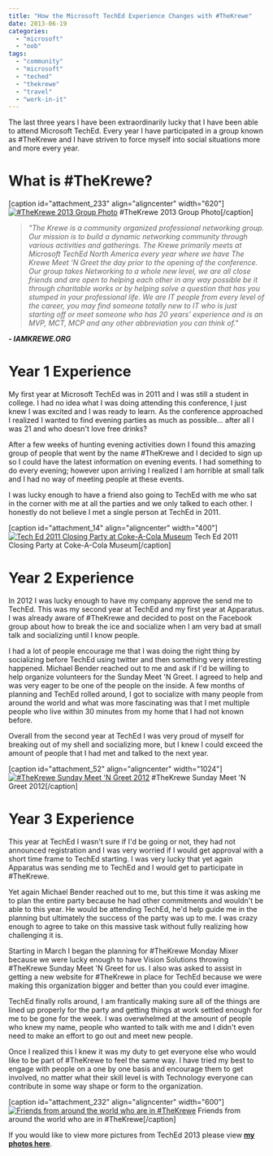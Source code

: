 ```yaml
---
title: "How the Microsoft TechEd Experience Changes with #TheKrewe"
date: 2013-06-19
categories: 
  - "microsoft"
  - "oob"
tags: 
  - "community"
  - "microsoft"
  - "teched"
  - "thekrewe"
  - "travel"
  - "work-in-it"
---
```


The last three years I have been extraordinarily lucky that I have been able to attend Microsoft TechEd. Every year I have participated in a group known as #TheKrewe and I have striven to force myself into social situations more and more every year.

# What is #TheKrewe?

\[caption id="attachment\_233" align="aligncenter" width="620"\][![#TheKrewe 2013 Group Photo](/assets/images/posts/MJM_1595-1024x680.jpg)](http://mattblogsit.com/wp-content/uploads/2013/06/MJM_1595.jpg) #TheKrewe 2013 Group Photo\[/caption\]

> _"The Krewe is a community organized professional networking group. Our mission is to build a dynamic networking community through various activities and gatherings. The Krewe primarily meets at Microsoft TechEd North America every year where we have The Krewe Meet 'N Greet the day prior to the opening of the conference. Our group takes Networking to a whole new level, we are all close friends and are open to helping each other in any way possible be it through charitable works or by helping solve a question that has you stumped in your professional life. We are IT people from every level of the career, you may find someone totally new to IT who is just starting off or meet someone who has 20 years’ experience and is an MVP, MCT, MCP and any other abbreviation you can think of."_

_**\- IAMKREWE.ORG**_

# Year 1 Experience

My first year at Microsoft TechEd was in 2011 and I was still a student in college. I had no idea what I was doing attending this conference, I just knew I was excited and I was ready to learn. As the conference approached I realized I wanted to find evening parties as much as possible... after all I was 21 and who doesn't love free drinks?<!--more-->

After a few weeks of hunting evening activities down I found this amazing group of people that went by the name #TheKrewe and I decided to sign up so I could have the latest information on evening events. I had something to do every evening; however upon arriving I realized I am horrible at small talk and I had no way of meeting people at these events.

I was lucky enough to have a friend also going to TechEd with me who sat in the corner with me at all the parties and we only talked to each other. I honestly do not believe I met a single person at TechEd in 2011.

\[caption id="attachment\_14" align="aligncenter" width="400"\][![Tech Ed 2011 Closing Party at Coke-A-Cola Museum](/assets/images/posts/summer2011.jpg)](http://mattblogsit.com/wp-content/uploads/2012/11/summer2011.jpg) Tech Ed 2011 Closing Party at Coke-A-Cola Museum\[/caption\]

# Year 2 Experience

In 2012 I was lucky enough to have my company approve the send me to TechEd. This was my second year at TechEd and my first year at Apparatus. I was already aware of #TheKrewe and decided to post on the Facebook group about how to break the ice and socialize when I am very bad at small talk and socializing until I know people.

I had a lot of people encourage me that I was doing the right thing by socializing before TechEd using twitter and then something very interesting happened. Michael Bender reached out to me and ask if I'd be willing to help organize volunteers for the Sunday Meet 'N Greet. I agreed to help and was very eager to be one of the people on the inside. A few months of planning and TechEd rolled around, I got to socialize with many people from around the world and what was more fascinating was that I met multiple people who live within 30 minutes from my home that I had not known before.

Overall from the second year at TechEd I was very proud of myself for breaking out of my shell and socializing more, but I knew I could exceed the amount of people that I had met and talked to the next year.

\[caption id="attachment\_52" align="aligncenter" width="1024"\][![#TheKrewe Sunday Meet 'N Greet 2012](/assets/images/posts/2012-06-11T06-04-22_20.jpg)](http://mattblogsit.com/wp-content/uploads/2012/06/2012-06-11T06-04-22_20.jpg) #TheKrewe Sunday Meet 'N Greet 2012\[/caption\]

# Year 3 Experience

This year at TechEd I wasn't sure if I'd be going or not, they had not announced registration and I was very worried if I would get approval with a short time frame to TechEd starting. I was very lucky that yet again Apparatus was sending me to TechEd and I would get to participate in #TheKrewe.

Yet again Michael Bender reached out to me, but this time it was asking me to plan the entire party because he had other commitments and wouldn't be able to this year. He would be attending TechEd, he'd help guide me in the planning but ultimately the success of the party was up to me. I was crazy enough to agree to take on this massive task without fully realizing how challenging it is.

Starting in March I began the planning for #TheKrewe Monday Mixer because we were lucky enough to have Vision Solutions throwing #TheKrewe Sunday Meet 'N Greet for us. I also was asked to assist in getting a new website for #TheKrewe in place for TechEd because we were making this organization bigger and better than you could ever imagine.

TechEd finally rolls around, I am frantically making sure all of the things are lined up properly for the party and getting things at work settled enough for me to be gone for the week. I was overwhelmed at the amount of people who knew my name, people who wanted to talk with me and I didn't even need to make an effort to go out and meet new people.

Once I realized this I knew it was my duty to get everyone else who would like to be part of #TheKrewe to feel the same way. I have tried my best to engage with people on a one by one basis and encourage them to get involved, no matter what their skill level is with Technology everyone can contribute in some way shape or form to the organization.

\[caption id="attachment\_232" align="aligncenter" width="600"\][![Friends from around the world who are in #TheKrewe](/assets/images/posts/MJM_1609.jpg)](http://mattblogsit.com/wp-content/uploads/2013/06/MJM_1609.jpg) Friends from around the world who are in #TheKrewe\[/caption\]

If you would like to view more pictures from TechEd 2013 please view **[my photos here](http://sdrv.ms/11LlPSm)**.
